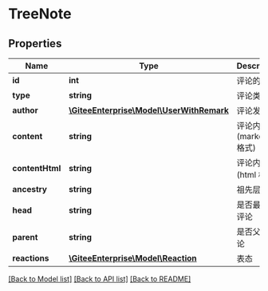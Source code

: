 # TreeNote

## Properties
Name | Type | Description | Notes
------------ | ------------- | ------------- | -------------
**id** | **int** | 评论的 id | [optional] 
**type** | **string** | 评论类型 | [optional] 
**author** | [**\GiteeEnterprise\Model\UserWithRemark**](UserWithRemark.md) | 评论发起人 | [optional] 
**content** | **string** | 评论内容(markdown 格式) | [optional] 
**contentHtml** | **string** | 评论内容(html 格式) | [optional] 
**ancestry** | **string** | 祖先层级 | [optional] 
**head** | **string** | 是否最外层评论 | [optional] 
**parent** | **string** | 是否父级评论 | [optional] 
**reactions** | [**\GiteeEnterprise\Model\Reaction**](Reaction.md) | 表态 | [optional] 

[[Back to Model list]](../../README.md#documentation-for-models) [[Back to API list]](../../README.md#documentation-for-api-endpoints) [[Back to README]](../../README.md)


